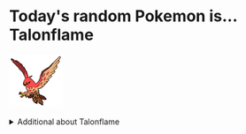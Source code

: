 # Today's random Pokemon is... Talonflame

![Talonflame shiny sprite](https://raw.githubusercontent.com/PokeAPI/sprites/master/sprites/pokemon/shiny/663.png)

<details>
<summary>Additional about Talonflame</summary>
 
| srpite type | image |
|------|------|
| front_default | ![Talonflame front_default sprite](https://raw.githubusercontent.com/PokeAPI/sprites/master/sprites/pokemon/663.png) |
| front_shiny | ![Talonflame front_shiny sprite](https://raw.githubusercontent.com/PokeAPI/sprites/master/sprites/pokemon/shiny/663.png) | </details>